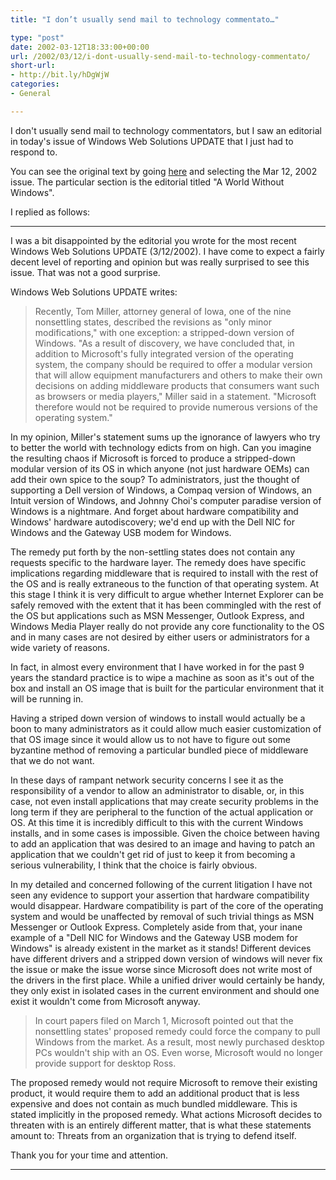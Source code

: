 ```yaml
---
title: "I don’t usually send mail to technology commentato…"

type: "post"
date: 2002-03-12T18:33:00+00:00
url: /2002/03/12/i-dont-usually-send-mail-to-technology-commentato/
short-url:
- http://bit.ly/hDgWjW
categories:
- General

---
```

I don't usually send mail to technology commentators, but I saw an editorial in today's issue of Windows Web Solutions UPDATE that I just had to respond to.

You can see the original text by going <a href="http://www.winnetmag.com/Email/Index.cfm?Action=Archive&EmailNewsLetterID=19">here</a> and selecting the Mar 12, 2002 issue. The particular section is the editorial titled "A World Without Windows".

I replied as follows:

---

I was a bit disappointed by the editorial you wrote for the most recent Windows Web Solutions UPDATE (3/12/2002). I have come to expect a fairly decent level of reporting and opinion but was really surprised to see this issue. That was not a good surprise.

Windows Web Solutions UPDATE writes:

> Recently, Tom Miller, attorney general of Iowa, one of the nine nonsettling states, described the revisions as "only minor modifications," with one exception: a stripped-down version of Windows. "As a result of discovery, we have concluded that, in addition to Microsoft's fully integrated version of the operating system, the company should be required to offer a modular version that will allow equipment manufacturers and others to make their own decisions on adding middleware products that consumers want such as browsers or media players," Miller said in a statement. "Microsoft therefore would not be required to provide numerous versions of the operating system." 

In my opinion, Miller's statement sums up the ignorance of lawyers who try to better the world with technology edicts from on high. Can you imagine the resulting chaos if Microsoft is forced to produce a stripped-down modular version of its OS in which anyone (not just hardware OEMs) can add their own spice to the soup? To administrators, just the thought of supporting a Dell version of Windows, a Compaq version of Windows, an Intuit version of Windows, and Johnny Choi's computer paradise version of Windows is a nightmare. And forget about hardware compatibility and Windows' hardware autodiscovery; we'd end up with the Dell NIC for Windows and the Gateway USB modem for Windows. 

The remedy put forth by the non-settling states does not contain any requests specific to the hardware layer. The remedy does have specific implications regarding middleware that is required to install with the rest of the OS and is really extraneous to the function of that operating system. At this stage I think it is very difficult to argue whether Internet Explorer can be safely removed with the extent that it has been commingled with the rest of the OS but applications such as MSN Messenger, Outlook Express, and Windows Media Player really do not provide any core functionality to the OS and in many cases are not desired by either users or administrators for a wide variety of reasons.

In fact, in almost every environment that I have worked in for the past 9 years the standard practice is to wipe a machine as soon as it's out of the box and install an OS image that is built for the particular environment that it will be running in.

Having a striped down version of windows to install would actually be a boon to many administrators as it could allow much easier customization of that OS image since it would allow us to not have to figure out some byzantine method of removing a particular bundled piece of middleware that we do not want.

In these days of rampant network security concerns I see it as the responsibility of a vendor to allow an administrator to disable, or, in this case, not even install applications that may create security problems in the long term if they are peripheral to the function of the actual application or OS. At this time it is incredibly difficult to this with the current Windows installs, and in some cases is impossible. Given the choice between having to add an application that was desired to an image and having to patch an application that we couldn't get rid of just to keep it from becoming a serious vulnerability, I think that the choice is fairly obvious.

In my detailed and concerned following of the current litigation I have not seen any evidence to support your assertion that hardware compatibility would disappear. Hardware compatibility is part of the core of the operating system and would be unaffected by removal of such trivial things as MSN Messenger or Outlook Express. Completely aside from that, your inane example of a "Dell NIC for Windows and the Gateway USB modem for Windows" is already existent in the market as it stands! Different devices have different drivers and a stripped down version of windows will never fix the issue or make the issue worse since Microsoft does not write most of the drivers in the first place. While a unified driver would certainly be handy, they only exist in isolated cases in the current environment and should one exist it wouldn't come from Microsoft anyway.

> In court papers filed on March 1, Microsoft pointed out that the nonsettling states' proposed remedy could force the company to pull Windows from the market. As a result, most newly purchased desktop PCs wouldn't ship with an OS. Even worse, Microsoft would no longer provide support for desktop Ross.

The proposed remedy would not require Microsoft to remove their existing product, it would require them to add an additional product that is less expensive and does not contain as much bundled middleware. This is stated implicitly in the proposed remedy. What actions Microsoft decides to threaten with is an entirely different matter, that is what these statements amount to: Threats from an organization that is trying to defend itself.

Thank you for your time and attention.

---